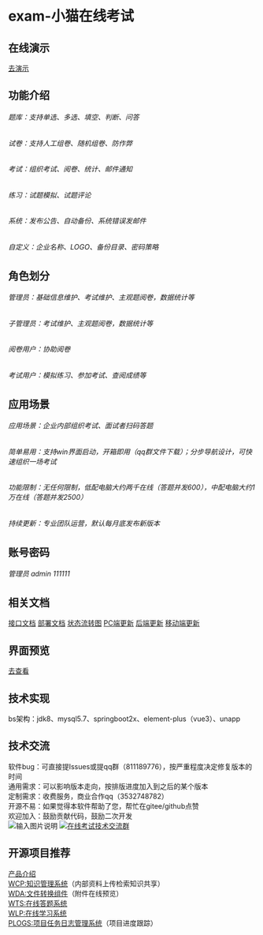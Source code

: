 # exam-小猫在线考试
## 在线演示
<a href="http://47.92.221.134:8080" target="_blank">去演示</a>

## 功能介绍
###### 题库：支持单选、多选、填空、判断、问答
###### 试卷：支持人工组卷、随机组卷、防作弊
###### 考试：组织考试、阅卷、统计、邮件通知
###### 练习：试题模拟、试题评论
###### 系统：发布公告、自动备份、系统错误发邮件
###### 自定义：企业名称、LOGO、备份目录、密码策略

## 角色划分
###### 管理员：基础信息维护、考试维护、主观题阅卷，数据统计等

###### 子管理员：考试维护、主观题阅卷，数据统计等

###### 阅卷用户：协助阅卷

###### 考试用户：模拟练习、参加考试、查阅成绩等

## 应用场景
###### 应用场景：企业内部组织考试、面试者扫码答题
###### 简单易用：支持win界面启动，开箱即用（qq群文件下载）；分步导航设计，可快速组织一场考试
###### 功能限制：无任何限制，低配电脑大约两千在线（答题并发600），中配电脑大约1万在线（答题并发2500）
###### 持续更新：专业团队运营，默认每月底发布新版本


## 账号密码
###### 管理员 admin 111111

## 相关文档
<a href="doc">接口文档</a>
<a href="doc">部署文档</a>
<a href="img/process">状态流转图</a>
<a href="h5">PC端更新</a>
<a href="src">后端更新</a>
<a href="m">移动端更新</a>

## 界面预览
<a href="img/webpage">去查看</a>

## 技术实现
bs架构：jdk8、mysql5.7、springboot2x、element-plus（vue3）、unapp

## 技术交流
软件bug：可直接提Issues或提qq群（811189776），按严重程度决定修复版本的时间<br/>
通用需求：可以影响版本走向，按排版进度加入到之后的某个版本<br/>
定制需求：收费服务，商业合作qq（3532748782）<br/>
开源不易：如果觉得本软件帮助了您，帮忙在gitee/github点赞<br/>
欢迎加入：鼓励贡献代码，鼓励二次开发<br/>
![输入图片说明](img/9.png)
<a target="_blank" href="https://qm.qq.com/cgi-bin/qm/qr?k=Vqhsz3XUUg-SS4m8LM0mrL3WcnKrL9xo&jump_from=webapi"><img border="0" src="//pub.idqqimg.com/wpa/images/group.png" alt="在线考试技术交流群" title="在线考试技术交流群"></a>

## 开源项目推荐
<a href="http://www.wcpknow.com" target="_blank">产品介绍</a><br/>
<a href="https://gitee.com/macplus/WCP" target="_blank">WCP:知识管理系统</a>（内部资料上传检索知识共享）<br/>
<a href="https://gitee.com/macplus/WDA" target="_blank">WDA:文件转换组件</a>（附件在线预览）<br/>
<a href="https://gitee.com/macplus/WTS" target="_blank">WTS:在线答题系统</a><br/>
<a href="https://gitee.com/macplus/WLP" target="_blank">WLP:在线学习系统</a><br/>
<a href="https://gitee.com/macplus/plogs" target="_blank">PLOGS:项目任务日志管理系统</a>（项目进度跟踪）<br/>